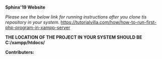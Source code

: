 **Sphinx'19 Website**

*Please see the below link for running instructions after you clone tis repository in your system.*
https://tutorialvilla.com/how/how-to-run-first-php-program-in-xampp-server

**THE LOCATION OF THE PROJECT IN YOUR SYSTEM SHOULD BE C:/xampp/htdocs/**

**Contributers:**


